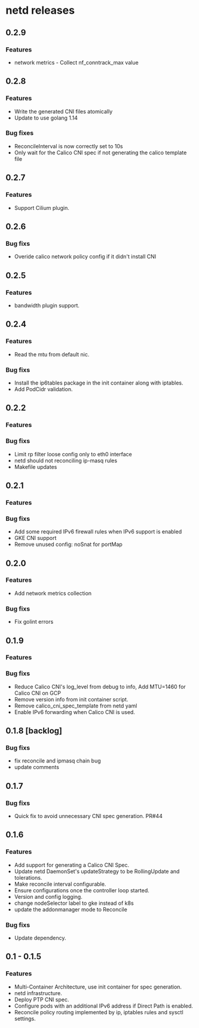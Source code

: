# netd releases

## 0.2.9
### Features
 * network metrics - Collect nf_conntrack_max value

## 0.2.8
### Features
 * Write the generated CNI files atomically
 * Update to use golang 1.14
### Bug fixes
 * ReconcileInterval is now correctly set to 10s
 * Only wait for the Calico CNI spec if not generating the calico template file

## 0.2.7
### Features
 * Support Cilium plugin.

## 0.2.6
### Bug fixs
 * Overide calico network policy config if it didn't install CNI

## 0.2.5
### Features
 * bandwidth plugin support.

## 0.2.4
### Features
 * Read the mtu from default nic.
### Bug fixs
 * Install the ip6tables package in the init container along with iptables.
 * Add PodCidr validation.

## 0.2.2
### Features
### Bug fixs
 * Limit rp filter loose config only to eth0 interface
 * netd should not reconciling ip-masq rules
 * Makefile updates

## 0.2.1
### Features
### Bug fixs
 * Add some required IPv6 firewall rules when IPv6 support is enabled
 * GKE CNI support
 * Remove unused config: noSnat for portMap

## 0.2.0
### Features
 * Add network metrics collection
### Bug fixs
 * Fix golint errors

## 0.1.9
### Features
### Bug fixs
 * Reduce Calico CNI's log_level from debug to info, Add MTU=1460 for Calico CNI on GCP
 * Remove version info from init container script.
 * Remove calico_cni_spec_template from netd yaml
 * Enable IPv6 forwarding when Calico CNI is used.

## 0.1.8 [backlog]
### Bug fixs
 * fix reconcile and ipmasq chain bug
 * update comments

## 0.1.7
### Bug fixs
 * Quick fix to avoid unnecessary CNI spec generation. PR#44

## 0.1.6
### Features
 * Add support for generating a Calico CNI Spec.
 * Update netd DaemonSet's updateStrategy to be RollingUpdate and tolerations.
 * Make reconcile interval configurable.
 * Ensure configurations once the controller loop started.
 * Version and config logging.
 * change nodeSelector label to gke instead of k8s
 * update the addonmanager mode to Reconcile
### Bug fixs
 * Update dependency.

## 0.1 - 0.1.5
### Features
 * Multi-Container Architecture, use init container for spec generation.
 * netd infrastructure.
 * Deploy PTP CNI spec.
 * Configure pods with an additional IPv6 address if Direct Path is enabled.
 * Reconcile policy routing implemented by ip, iptables rules and sysctl settings.
